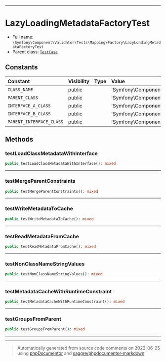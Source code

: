 ***

# LazyLoadingMetadataFactoryTest





* Full name: `\Symfony\Component\Validator\Tests\Mapping\Factory\LazyLoadingMetadataFactoryTest`
* Parent class: [`TestCase`](../../../../../../PHPUnit/Framework/TestCase.md)


## Constants

| Constant | Visibility | Type | Value |
|:---------|:-----------|:-----|:------|
|`CLASS_NAME`|public| |&#039;Symfony\\Component\\Validator\\Tests\\Fixtures\\Entity&#039;|
|`PARENT_CLASS`|public| |&#039;Symfony\\Component\\Validator\\Tests\\Fixtures\\EntityParent&#039;|
|`INTERFACE_A_CLASS`|public| |&#039;Symfony\\Component\\Validator\\Tests\\Fixtures\\EntityInterfaceA&#039;|
|`INTERFACE_B_CLASS`|public| |&#039;Symfony\\Component\\Validator\\Tests\\Fixtures\\EntityInterfaceB&#039;|
|`PARENT_INTERFACE_CLASS`|public| |&#039;Symfony\\Component\\Validator\\Tests\\Fixtures\\EntityParentInterface&#039;|


## Methods


### testLoadClassMetadataWithInterface



```php
public testLoadClassMetadataWithInterface(): mixed
```











***

### testMergeParentConstraints



```php
public testMergeParentConstraints(): mixed
```











***

### testWriteMetadataToCache



```php
public testWriteMetadataToCache(): mixed
```











***

### testReadMetadataFromCache



```php
public testReadMetadataFromCache(): mixed
```











***

### testNonClassNameStringValues



```php
public testNonClassNameStringValues(): mixed
```











***

### testMetadataCacheWithRuntimeConstraint



```php
public testMetadataCacheWithRuntimeConstraint(): mixed
```











***

### testGroupsFromParent



```php
public testGroupsFromParent(): mixed
```











***


***
> Automatically generated from source code comments on 2022-06-25 using [phpDocumentor](http://www.phpdoc.org/) and [saggre/phpdocumentor-markdown](https://github.com/Saggre/phpDocumentor-markdown)
